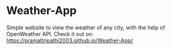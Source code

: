 # Weather-App
Simple website to view the weather of any city, with the help of OpenWeather API.
Check it out on:
https://pranjaltripathi2003.github.io/Weather-App/
